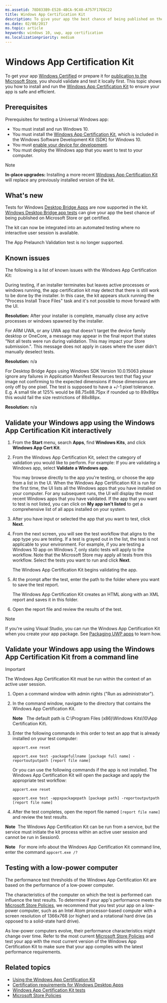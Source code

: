 ```yaml
---
ms.assetid: 78D833B9-E528-4BCA-9C48-A757F17E6C22
title: Windows App Certification Kit
description: To give your app the best chance of being published on the Microsoft Store, or becoming Windows Certified, validate and test it locally before you submit it for certification. This topic shows you how to install and run the Windows App Certification Kit.
ms.date: 02/08/2017
ms.topic: article
keywords: windows 10, uwp, app certification
ms.localizationpriority: medium
---
```

# Windows App Certification Kit

To get your app [Windows Certified](/windows/win32/win_cert/windows-certification-portal) or prepare it for [publication to the Microsoft Store](../publish/app-submissions.md), you should validate and test it locally first. This topic shows you how to install and run the [Windows App Certification Kit](https://developer.microsoft.com/windows/develop/app-certification-kit) to ensure your app is safe and efficient.

## Prerequisites

Prerequisites for testing a Universal Windows app:

- You must install and run Windows 10.
- You must install the [Windows App Certification Kit](https://developer.microsoft.com/windows/downloads/windows-10-sdk/), which is included in the Windows Software Development Kit (SDK) for Windows 10.
- You must [enable your device for development](/windows/apps/get-started/enable-your-device-for-development).
- You must deploy the Windows app that you want to test to your computer.

> [!NOTE]
> **In-place upgrades:** Installing a more recent [Windows App Certification Kit](https://developer.microsoft.com/windows/develop/app-certification-kit) will replace any previously installed version of the kit.

## What's new

Tests for Windows [Desktop Bridge Apps](/windows/msix/desktop/source-code-overview) are now supported in the kit. [Windows Desktop Bridge app tests](./windows-desktop-bridge-app-tests.md) can give your app the best chance of being published on Microsoft Store or get certified.

The kit can now be integrated into an automated testing where no interactive user session is available.

The App Prelaunch Validation test is no longer supported.

## Known issues

The following is a list of known issues with the Windows App Certification Kit:

During testing, if an installer terminates but leaves active processes or windows running, the app certification kit may detect that there is still work to be done by the installer. In this case, the kit appears stuck running the "Process Install Trace Files" task and it's not possible to move forward with the UI.

**Resolution:** After your installer is complete, manually close any active processes or windows spawned by the installer.

For ARM UWA, or any UWA app that doesn't target the device family desktop or OneCore, a message may appear in the final report that states "Not all tests were run during validation. This may impact your Store submission.". This message does not apply in cases where the user didn't manually deselect tests.

**Resolution:** n/a

For Desktop Bridge Apps using Windows SDK Version 10.0.15063 please ignore any failures in Application Manifest Resources test that flag your image not confirming to the expected dimensions if those dimensions are only off by one pixel. The test is supposed to have a +/-1 pixel tolerance. E.g. A small tile at 125% would be 88.75x88.75px if rounded up to 89x89px this would fail the size restrictions of 88x88px.

**Resolution:** n/a

## Validate your Windows app using the Windows App Certification Kit interactively

1. From the **Start** menu, search **Apps**, find **Windows Kits**, and click **Windows App Cert Kit**.

2. From the Windows App Certification Kit, select the category of validation you would like to perform. For example: If you are validating a Windows app, select **Validate a Windows app**.

    You may browse directly to the app you're testing, or choose the app from a list in the UI. When the Windows App Certification Kit is run for the first time, the UI lists all the Windows apps that you have installed on your computer. For any subsequent runs, the UI will display the most recent Windows apps that you have validated. If the app that you want to test is not listed, you can click on **My app isn't listed** to get a comprehensive list of all apps installed on your system.

3. After you have input or selected the app that you want to test, click **Next**.

4. From the next screen, you will see the test workflow that aligns to the app type you are testing. If a test is grayed out in the list, the test is not applicable to your environment. For example, if you are testing a Windows 10 app on Windows 7, only static tests will apply to the workflow. Note that the Microsoft Store may apply all tests from this workflow. Select the tests you want to run and click **Next**.

    The Windows App Certification Kit begins validating the app.

5. At the prompt after the test, enter the path to the folder where you want to save the test report.

    The Windows App Certification Kit creates an HTML along with an XML report and saves it in this folder.

6. Open the report file and review the results of the test.

> [!NOTE]
> If you're using Visual Studio, you can run the Windows App Certification Kit when you create your app package. See [Packaging UWP apps](/windows/msix/package/packaging-uwp-apps) to learn how.

## Validate your Windows app using the Windows App Certification Kit from a command line

> [!IMPORTANT]
> The Windows App Certification Kit must be run within the context of an active user session.

1. Open a command window with admin rights ("Run as administrator").
1. In the command window, navigate to the directory that contains the Windows App Certification Kit.

    **Note**   The default path is C:\\Program Files (x86)\\Windows Kits\\10\\App Certification Kit\\.

2. Enter the following commands in this order to test an app that is already installed on your test computer:

    `appcert.exe reset`

    `appcert.exe test -packagefullname [package full name] -reportoutputpath [report file name]`

    Or you can use the following commands if the app is not installed. The Windows App Certification Kit will open the package and apply the appropriate test workflow:

    `appcert.exe reset`

    `appcert.exe test -appxpackagepath [package path] -reportoutputpath [report file name]`

3. After the test completes, open the report file named `[report file name]` and review the test results.

**Note**  The Windows App Certification Kit can be run from a service, but the service must initiate the kit process within an active user session and cannot be run in Session0.

**Note**   For more info about the Windows App Certification Kit command line, enter the command `appcert.exe /?`

## Testing with a low-power computer

The performance test thresholds of the Windows App Certification Kit are based on the performance of a low-power computer.

The characteristics of the computer on which the test is performed can influence the test results. To determine if your app's performance meets the [Microsoft Store Policies](/legal/windows/agreements/store-policies), we recommend that you test your app on a low-power computer, such as an Intel Atom processor-based computer with a screen resolution of 1366x768 (or higher) and a rotational hard drive (as opposed to a solid-state hard drive).

As low-power computers evolve, their performance characteristics might change over time. Refer to the most current [Microsoft Store Policies](/legal/windows/agreements/store-policies) and test your app with the most current version of the Windows App Certification Kit to make sure that your app complies with the latest performance requirements.

## Related topics

- [Using the Windows App Certification Kit](/windows/win32/win_cert/using-the-windows-app-certification-kit)
- [Certification requirements for Windows Desktop Apps](/windows/win32/win_cert/certification-requirements-for-windows-desktop-apps)
- [Windows App Certification Kit tests](windows-app-certification-kit-tests.md)
- [Microsoft Store Policies](/legal/windows/agreements/store-policies)